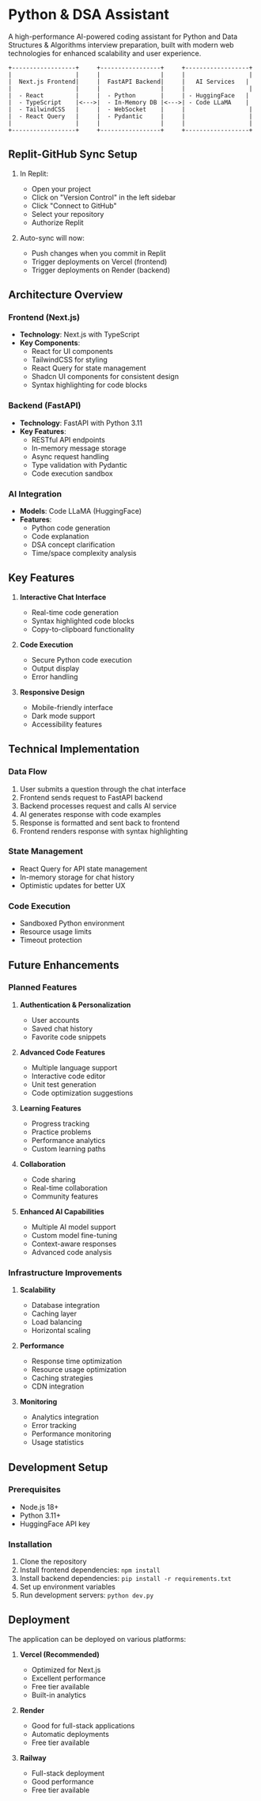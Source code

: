 # Python & DSA Assistant

A high-performance AI-powered coding assistant for Python and Data Structures & Algorithms interview preparation, built with modern web technologies for enhanced scalability and user experience.

```ascii
+------------------+     +-----------------+     +------------------+
|                  |     |                 |     |                  |
|  Next.js Frontend|     |  FastAPI Backend|     |   AI Services   |
|                  |     |                 |     |                  |
|  - React         |     |  - Python       |     | - HuggingFace   |
|  - TypeScript    |<--->|  - In-Memory DB |<--->| - Code LLaMA    |
|  - TailwindCSS   |     |  - WebSocket    |     |                  |
|  - React Query   |     |  - Pydantic     |     |                  |
|                  |     |                 |     |                  |
+------------------+     +-----------------+     +------------------+
```

## Replit-GitHub Sync Setup

1. In Replit:
   - Open your project
   - Click on "Version Control" in the left sidebar
   - Click "Connect to GitHub"
   - Select your repository
   - Authorize Replit

2. Auto-sync will now:
   - Push changes when you commit in Replit
   - Trigger deployments on Vercel (frontend)
   - Trigger deployments on Render (backend)

## Architecture Overview

### Frontend (Next.js)
- **Technology**: Next.js with TypeScript
- **Key Components**:
  - React for UI components
  - TailwindCSS for styling
  - React Query for state management
  - Shadcn UI components for consistent design
  - Syntax highlighting for code blocks

### Backend (FastAPI)
- **Technology**: FastAPI with Python 3.11
- **Key Features**:
  - RESTful API endpoints
  - In-memory message storage
  - Async request handling
  - Type validation with Pydantic
  - Code execution sandbox

### AI Integration
- **Models**: Code LLaMA (HuggingFace)
- **Features**:
  - Python code generation
  - Code explanation
  - DSA concept clarification
  - Time/space complexity analysis

## Key Features
1. **Interactive Chat Interface**
   - Real-time code generation
   - Syntax highlighted code blocks
   - Copy-to-clipboard functionality

2. **Code Execution**
   - Secure Python code execution
   - Output display
   - Error handling

3. **Responsive Design**
   - Mobile-friendly interface
   - Dark mode support
   - Accessibility features

## Technical Implementation

### Data Flow
1. User submits a question through the chat interface
2. Frontend sends request to FastAPI backend
3. Backend processes request and calls AI service
4. AI generates response with code examples
5. Response is formatted and sent back to frontend
6. Frontend renders response with syntax highlighting

### State Management
- React Query for API state management
- In-memory storage for chat history
- Optimistic updates for better UX

### Code Execution
- Sandboxed Python environment
- Resource usage limits
- Timeout protection

## Future Enhancements

### Planned Features
1. **Authentication & Personalization**
   - User accounts
   - Saved chat history
   - Favorite code snippets

2. **Advanced Code Features**
   - Multiple language support
   - Interactive code editor
   - Unit test generation
   - Code optimization suggestions

3. **Learning Features**
   - Progress tracking
   - Practice problems
   - Performance analytics
   - Custom learning paths

4. **Collaboration**
   - Code sharing
   - Real-time collaboration
   - Community features

5. **Enhanced AI Capabilities**
   - Multiple AI model support
   - Custom model fine-tuning
   - Context-aware responses
   - Advanced code analysis

### Infrastructure Improvements
1. **Scalability**
   - Database integration
   - Caching layer
   - Load balancing
   - Horizontal scaling

2. **Performance**
   - Response time optimization
   - Resource usage optimization
   - Caching strategies
   - CDN integration

3. **Monitoring**
   - Analytics integration
   - Error tracking
   - Performance monitoring
   - Usage statistics

## Development Setup

### Prerequisites
- Node.js 18+
- Python 3.11+
- HuggingFace API key

### Installation
1. Clone the repository
2. Install frontend dependencies: `npm install`
3. Install backend dependencies: `pip install -r requirements.txt`
4. Set up environment variables
5. Run development servers: `python dev.py`

## Deployment
The application can be deployed on various platforms:

1. **Vercel (Recommended)**
   - Optimized for Next.js
   - Excellent performance
   - Free tier available
   - Built-in analytics

2. **Render**
   - Good for full-stack applications
   - Automatic deployments
   - Free tier available

3. **Railway**
   - Full-stack deployment
   - Good performance
   - Free tier available